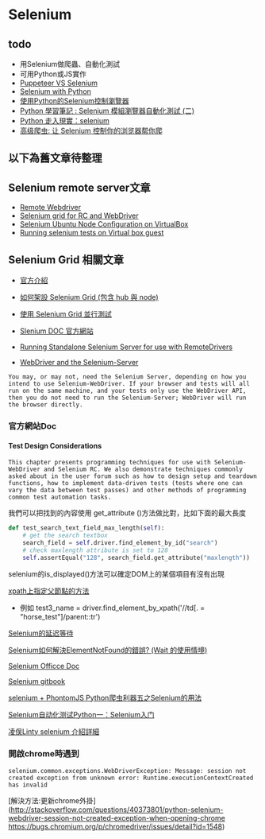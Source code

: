 # Selenium

## todo
* 用Selenium做爬蟲、自動化測試
* 可用Python或JS實作
* [Puppeteer VS Selenium](https://linuxhint.com/puppeteer_vs_selenium/)
* [Selenium with Python](https://selenium-python.readthedocs.io/index.html)
* [使用Python的Selenium控制瀏覽器](http://tn00343140a.pixnet.net/blog/post/3465687-%E4%BD%BF%E7%94%A8python%E7%9A%84selenium%E6%8E%A7%E5%88%B6%E7%80%8F%E8%A6%BD%E5%99%A8)
* [Python 學習筆記 : Selenium 模組瀏覽器自動化測試 (二)](http://yhhuang1966.blogspot.com/2018/05/python-selenium_27.html)
* [Python 走入現實：selenium](https://ithelp.ithome.com.tw/articles/10203693?sc=iThelpR)
* [高级爬虫: 让 Selenium 控制你的浏览器帮你爬](https://morvanzhou.github.io/tutorials/data-manipulation/scraping/5-01-selenium/)

## 以下為舊文章待整理
## Selenium remote server文章
* [Remote Webdriver](http://www.easonhan.info/webdriver/2013/05/28/remote-server/)
* [Selenium grid for RC and WebDriver](https://github.com/SeleniumHQ/selenium/wiki/Grid2)
* [Selenium Ubuntu Node Configuration on VirtualBox](http://brome-hq.logdown.com/posts/305608-selenium-ubuntu-node-configuration-on-virtualbox)
* [Running selenium tests on Virtual box guest](http://stackoverflow.com/questions/30531849/running-selenium-tests-on-virtual-box-guest)


## Selenium Grid 相關文章
* [官方介紹](http://www.seleniumhq.org/docs/07_selenium_grid.jsp)
* [如何架設 Selenium Grid (包含 hub 與 node)](http://blog.darkwing.co/2016/03/%E5%A6%82%E4%BD%95%E6%9E%B6%E8%A8%AD-selenium-grid-%E5%8C%85%E5%90%AB-hub-%E8%88%87-node/)
* [使用 Selenium Grid 並行測試](http://openhome.cc/Gossip/JUnit/SeleniumGrid.html)
* [Slenium DOC 官方網站](http://docs.seleniumhq.org/docs/index.jsp)
* [Running Standalone Selenium Server for use with RemoteDrivers](http://docs.seleniumhq.org/docs/03_webdriver.jsp#running-standalone-selenium-server-for-use-with-remotedrivers)



* [WebDriver and the Selenium-Server](http://docs.seleniumhq.org/docs/03_webdriver.jsp#webdriver-and-the-selenium-server)

```
You may, or may not, need the Selenium Server, depending on how you intend to use Selenium-WebDriver. If your browser and tests will all run on the same machine, and your tests only use the WebDriver API, then you do not need to run the Selenium-Server; WebDriver will run the browser directly.
```




### 官方網站Doc
#### Test Design Considerations

```
This chapter presents programming techniques for use with Selenium-WebDriver and Selenium RC. We also demonstrate techniques commonly asked about in the user forum such as how to design setup and teardown functions, how to implement data-driven tests (tests where one can vary the data between test passes) and other methods of programming common test automation tasks.
```




我們可以把找到的內容使用 get_attribute ()方法做比對，比如下面的最大長度

```Python
def test_search_text_field_max_length(self):
    # get the search textbox
    search_field = self.driver.find_element_by_id("search")
    # check maxlength attribute is set to 128
    self.assertEqual("128", search_field.get_attribute("maxlength"))
```

selenium的is_displayed()方法可以確定DOM上的某個項目有沒有出現

[xpath上指定父節點的方法](http://stackoverflow.com/questions/28237694/xpath-get-parent-node-from-child)
* 例如  test3_name = driver.find_element_by_xpath('//td[. = "horse_test"]/parent::tr')




[Selenium的延迟等待](https://my.oschina.net/u/928852/blog/98885)


[Selenium如何解決ElementNotFound的錯誤? (Wait 的使用情境)](http://www.qa-knowhow.com/?p=1561)


[Selenium Officce Doc](http://www.seleniumhq.org/docs/)


[Selenium gitbook](http://selenium-python.readthedocs.io/installation.html)

[selenium + PhontomJS Python爬虫利器五之Selenium的用法](http://cuiqingcai.com/2599.html)


[Selenium自动化测试Python一：Selenium入门](http://www.jianshu.com/p/4ce5ecef5f6c)


[凌俣Linty selenium 介紹詳細](http://www.jianshu.com/users/af76d4b3d108/latest_articles)

### 開啟chrome時遇到
```
selenium.common.exceptions.WebDriverException: Message: session not created exception from unknown error: Runtime.executionContextCreated has invalid
```

[解決方法:更新chrome外掛](http://stackoverflow.com/questions/40373801/python-selenium-webdriver-session-not-created-exception-when-opening-chrome
https://bugs.chromium.org/p/chromedriver/issues/detail?id=1548)
